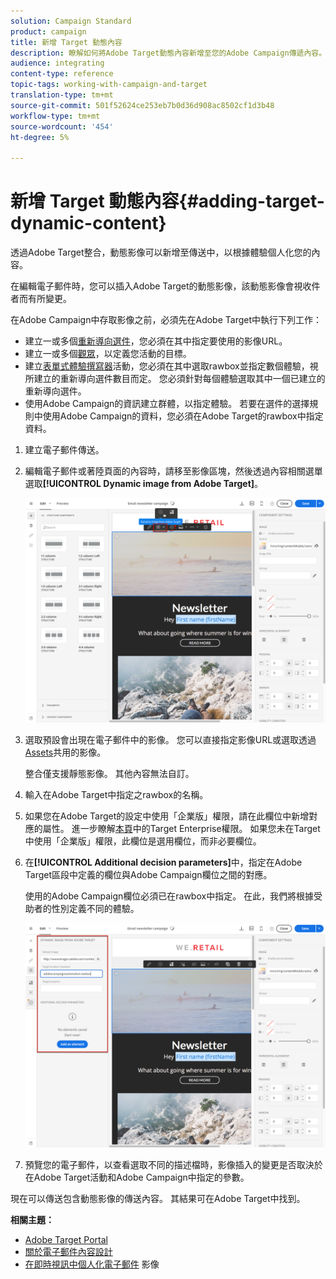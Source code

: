 ```yaml
---
solution: Campaign Standard
product: campaign
title: 新增 Target 動態內容
description: 瞭解如何將Adobe Target動態內容新增至您的Adobe Campaign傳遞內容。
audience: integrating
content-type: reference
topic-tags: working-with-campaign-and-target
translation-type: tm+mt
source-git-commit: 501f52624ce253eb7b0d36d908ac8502cf1d3b48
workflow-type: tm+mt
source-wordcount: '454'
ht-degree: 5%

---
```



# 新增 Target 動態內容{#adding-target-dynamic-content}

透過Adobe Target整合，動態影像可以新增至傳送中，以根據體驗個人化您的內容。

在編輯電子郵件時，您可以插入Adobe Target的動態影像，該動態影像會視收件者而有所變更。

在Adobe Campaign中存取影像之前，必須先在Adobe Target中執行下列工作：

* 建立一或多個[重新導向選件](https://docs.adobe.com/content/help/en/target/using/experiences/offers/offer-redirect.html)，您必須在其中指定要使用的影像URL。
* 建立一或多個[觀眾](https://docs.adobe.com/content/help/en/target/using/audiences/create-audiences/audiences.html)，以定義您活動的目標。
* 建立[表單式體驗撰寫器](https://docs.adobe.com/content/help/en/target/using/experiences/form-experience-composer.html)活動，您必須在其中選取rawbox並指定數個體驗，視所建立的重新導向選件數目而定。 您必須針對每個體驗選取其中一個已建立的重新導向選件。
* 使用Adobe Campaign的資訊建立群體，以指定體驗。 若要在選件的選擇規則中使用Adobe Campaign的資料，您必須在Adobe Target的rawbox中指定資料。

1. 建立電子郵件傳送。
1. 編輯電子郵件或著陸頁面的內容時，請移至影像區塊，然後透過內容相關選單選取&#x200B;**[!UICONTROL Dynamic image from Adobe Target]**。

   ![](assets/tar_insert_dynamic_image.png)

1. 選取預設會出現在電子郵件中的影像。 您可以直接指定影像URL或選取透過[Assets](../../integrating/using/working-with-campaign-and-assets-core-service.md)共用的影像。

   整合僅支援靜態影像。 其他內容無法自訂。

1. 輸入在Adobe Target中指定之rawbox的名稱。
1. 如果您在Adobe Target的設定中使用「企業版」權限，請在此欄位中新增對應的屬性。 進一步瞭解[本頁](https://docs.adobe.com/content/help/en/target/using/administer/manage-users/enterprise/properties-overview.html)中的Target Enterprise權限。 如果您未在Target中使用「企業版」權限，此欄位是選用欄位，而非必要欄位。
1. 在&#x200B;**[!UICONTROL Additional decision parameters]**&#x200B;中，指定在Adobe Target區段中定義的欄位與Adobe Campaign欄位之間的對應。

   使用的Adobe Campaign欄位必須已在rawbox中指定。 在此，我們將根據受助者的性別定義不同的體驗。

   ![](assets/tar_additional_decisionning_parameters.png)

1. 預覽您的電子郵件，以查看選取不同的描述檔時，影像插入的變更是否取決於在Adobe Target活動和Adobe Campaign中指定的參數。

現在可以傳送包含動態影像的傳送內容。 其結果可在Adobe Target中找到。

**相關主題：**

* [Adobe Target Portal](https://docs.adobe.com/content/help/en/target/using/integrate/campaign-and-target.html)
* [關於電子郵件內容設計](../../designing/using/designing-content-in-adobe-campaign.md)
* [在即時視訊中個人化電子郵件](https://helpx.adobe.com/tw/marketing-cloud/how-to/email-marketing.html) 影像


